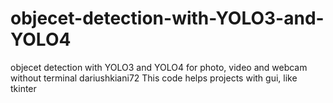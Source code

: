 # objecet-detection-with-YOLO3-and-YOLO4
objecet detection with YOLO3 and YOLO4 for photo, video and webcam without terminal
dariushkiani72
This code helps projects with gui, like tkinter
